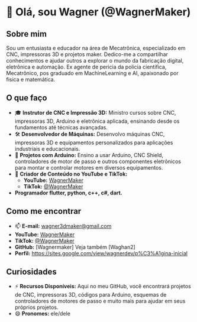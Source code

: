 # 👋 Olá, sou Wagner (@WagnerMaker)

## Sobre mim

Sou um entusiasta e educador na área de Mecatrônica, especializado em CNC, impressoras 3D e projetos maker. 
Dedico-me a compartilhar conhecimentos e ajudar outros a explorar o mundo da fabricação digital, eletrônica e automação.
Ex agente de pericia da policia cientifica, Mecatrônico, pos graduado em MachineLearning e AI, apaixonado por fisica e matemática.

## O que faço

- 🎓 **Instrutor de CNC e Impressão 3D:** Ministro cursos sobre CNC, impressoras 3D, Arduino e eletrônica aplicada, ensinando desde os fundamentos até técnicas avançadas.
- 🛠 **Desenvolvedor de Máquinas:** Desenvolvo máquinas CNC, impressoras 3D e equipamentos personalizados para aplicações industriais e educacionais.
- 🤖 **Projetos com Arduino:** Ensino a usar Arduino, CNC Shield, controladores de motor de passo e outros componentes eletrônicos para montar e controlar motores em diversos equipamentos.
- 🎥 **Criador de Conteúdo no YouTube e TikTok:**
  - **YouTube:** [WagnerMaker](https://www.youtube.com/@wagnermaker)
  - **TikTok:** [@WagnerMaker](https://www.tiktok.com/@WagnerMaker)
- **Programador flutter, python, c++, c#, dart.**
## Como me encontrar

- 📫 **E-mail:** [wagner3dmaker@gmail.com](mailto:wagner3dmaker@gmail.com)
- **YouTube:** [WagnerMaker](https://www.youtube.com/@wagnermaker)
- **TikTok:** [@WagnerMaker](https://www.tiktok.com/@WagnerMaker)
- **GitHub:** [Wagnermaker] Veja também [Waghan2]
- **Perfil:** https://sites.google.com/view/wagnerdev/p%C3%A1gina-inicial
## Curiosidades

- ⚡ **Recursos Disponíveis:** Aqui no meu GitHub, você encontrará projetos de CNC, impressoras 3D, códigos para Arduino, esquemas de controladores de motores de passo e muito mais para ajudar em seus próprios projetos.
- 😄 **Pronomes:** ele/dele
